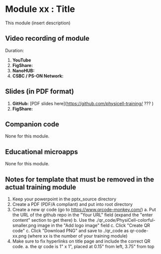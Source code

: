 # Module xx : Title 
This module (insert description)

## Video recording of module 
Duration: 
1. **YouTube**
1. **FigShare:**
1. **NanoHUB:**
1. **CSBC / PS-ON Network:** 

## Slides (in PDF format)

1. **GitHub:** [PDF slides here](https://github.com/physicell-training/ ??? )
1. **FigShare:** 

## Companion code
None for this module. 

## Educational microapps 
None for this module. 


## Notes for template that must be removed in the actual training module 
1. Keep your powerpoint in the pptx_source directory 
2. Create a PDF (PDF/A compliant) and put into root directory 
3. Create a new qr code (go to https://www.qrcode-monkey.com/) 
  a. Put the URL of the github repo in the "Your URL" field (expand the "enter content" section to get there)
  b. Use the ./qr_code/PhysiCell-colorful-smaller.png image in the "Add logo image" field 
  c. Click "Create QR code" 
  c. Click "Download PNG" and save to ./qr_code as qr-code-xx.png (where xx is the number of your training module)
3. Make sure to fix hyperlinks on title page and include the correct QR code. 
  a. the qr code is 1" x 1", placed at 0.15" from left, 3.75" from top 


